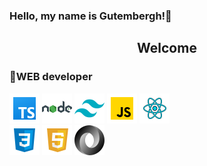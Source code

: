 ### Hello, my name is Gutembergh!👋 

##

<div align="left" width="50px">


   
  
   
   
   <h2 align="center">Welcome</h2>

### 🤖WEB developer
  <img src="https://github.com/GutemberghVieira/nlw-setup/blob/main/icons8-typescript-48.png">
  <img src="https://github.com/GutemberghVieira/nlw-setup/blob/main/icons8-nodejs-48.png">
  <img src="https://github.com/GutemberghVieira/nlw-setup/blob/main/icons8-tailwindcss-48.png">
  <img src="https://github.com/GutemberghVieira/nlw-setup/blob/main/icons8-javascript-48.png">
  <img src="https://github.com/GutemberghVieira/nlw-setup/blob/main/icons8-react-100.png">
  <br/>
  <img src="https://github.com/GutemberghVieira/nlw-setup/blob/main/icons8-css3-48.png">
  <img src="https://github.com/GutemberghVieira/nlw-setup/blob/main/icons8-html-5-48.png">
  <img src="https://github.com/GutemberghVieira/nlw-setup/blob/main/icons8-json-(javascript-object-notation)-is-a-lightweight-data-interchange-format-48.png"> 
   

</div>
  <br>




 
       
      

                  
  
